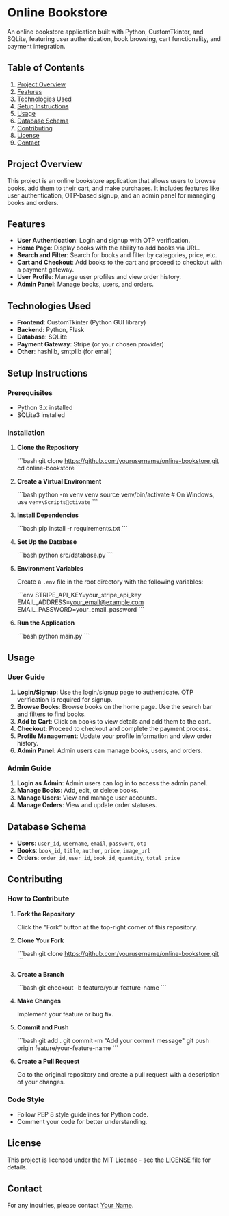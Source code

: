 
# Online Bookstore

An online bookstore application built with Python, CustomTkinter, and SQLite, featuring user authentication, book browsing, cart functionality, and payment integration.

## Table of Contents

1. [Project Overview](#project-overview)
2. [Features](#features)
3. [Technologies Used](#technologies-used)
4. [Setup Instructions](#setup-instructions)
5. [Usage](#usage)
6. [Database Schema](#database-schema)
7. [Contributing](#contributing)
8. [License](#license)
9. [Contact](#contact)

## Project Overview

This project is an online bookstore application that allows users to browse books, add them to their cart, and make purchases. It includes features like user authentication, OTP-based signup, and an admin panel for managing books and orders.

## Features

- **User Authentication**: Login and signup with OTP verification.
- **Home Page**: Display books with the ability to add books via URL.
- **Search and Filter**: Search for books and filter by categories, price, etc.
- **Cart and Checkout**: Add books to the cart and proceed to checkout with a payment gateway.
- **User Profile**: Manage user profiles and view order history.
- **Admin Panel**: Manage books, users, and orders.

## Technologies Used

- **Frontend**: CustomTkinter (Python GUI library)
- **Backend**: Python, Flask
- **Database**: SQLite
- **Payment Gateway**: Stripe (or your chosen provider)
- **Other**: hashlib, smtplib (for email)

## Setup Instructions

### Prerequisites

- Python 3.x installed
- SQLite3 installed

### Installation

1. **Clone the Repository**

   \`\`\`bash
   git clone https://github.com/yourusername/online-bookstore.git
   cd online-bookstore
   \`\`\`

2. **Create a Virtual Environment**

   \`\`\`bash
   python -m venv venv
   source venv/bin/activate  # On Windows, use `venv\Scriptsctivate`
   \`\`\`

3. **Install Dependencies**

   \`\`\`bash
   pip install -r requirements.txt
   \`\`\`

4. **Set Up the Database**

   \`\`\`bash
   python src/database.py
   \`\`\`

5. **Environment Variables**

   Create a `.env` file in the root directory with the following variables:

   \`\`\`env
   STRIPE_API_KEY=your_stripe_api_key
   EMAIL_ADDRESS=your_email@example.com
   EMAIL_PASSWORD=your_email_password
   \`\`\`

6. **Run the Application**

   \`\`\`bash
   python main.py
   \`\`\`

## Usage

### User Guide

1. **Login/Signup**: Use the login/signup page to authenticate. OTP verification is required for signup.
2. **Browse Books**: Browse books on the home page. Use the search bar and filters to find books.
3. **Add to Cart**: Click on books to view details and add them to the cart.
4. **Checkout**: Proceed to checkout and complete the payment process.
5. **Profile Management**: Update your profile information and view order history.
6. **Admin Panel**: Admin users can manage books, users, and orders.

### Admin Guide

1. **Login as Admin**: Admin users can log in to access the admin panel.
2. **Manage Books**: Add, edit, or delete books.
3. **Manage Users**: View and manage user accounts.
4. **Manage Orders**: View and update order statuses.

## Database Schema

- **Users**: `user_id`, `username`, `email`, `password`, `otp`
- **Books**: `book_id`, `title`, `author`, `price`, `image_url`
- **Orders**: `order_id`, `user_id`, `book_id`, `quantity`, `total_price`

## Contributing

### How to Contribute

1. **Fork the Repository**

   Click the "Fork" button at the top-right corner of this repository.

2. **Clone Your Fork**

   \`\`\`bash
   git clone https://github.com/yourusername/online-bookstore.git
   \`\`\`

3. **Create a Branch**

   \`\`\`bash
   git checkout -b feature/your-feature-name
   \`\`\`

4. **Make Changes**

   Implement your feature or bug fix.

5. **Commit and Push**

   \`\`\`bash
   git add .
   git commit -m "Add your commit message"
   git push origin feature/your-feature-name
   \`\`\`

6. **Create a Pull Request**

   Go to the original repository and create a pull request with a description of your changes.

### Code Style

- Follow PEP 8 style guidelines for Python code.
- Comment your code for better understanding.

## License

This project is licensed under the MIT License - see the [LICENSE](LICENSE) file for details.

## Contact

For any inquiries, please contact [Your Name](mailto:your.email@example.com).
